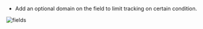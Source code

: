 - Add an optional domain on the field to limit tracking on certain condition. 

![fields](./static/description/fields.drawio.png)